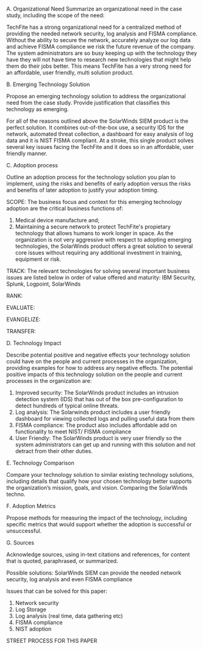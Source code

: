 A.  Organizational Need
Summarize an organizational need in the case study, including the scope of the need:

TechFite has a strong organizational need for a centralized method of providing the needed network security, log analysis and FISMA compliance. Without the ability to secure the network, accurately analyze our log data and achieve FISMA compliance we risk the future revenue of the company. The system administrators are so busy keeping up with the technology they have they will not have time to research new technologies that might help them do their jobs better. This means TechFite has a very strong need for an affordable, user friendly, multi solution product.

B. Emerging Technology Solution

Propose an emerging technology solution to address the organizational need from the case study. Provide justification that classifies this technology as emerging. 

For all of the reasons outlined above the SolarWinds SIEM product is the perfect solution. It combines out-of-the-box use, a security IDS for the network, automated threat collection, a dashboard for easy analysis of log data and it is NIST FISMA compliant. At a stroke, this single product solves several key issues facing the TechFite and it does so in an affordable, user friendly manner.

C.  Adoption process

Outline an adoption process for the technology solution you plan to implement, using the risks and benefits of early adoption versus the risks and benefits of later adoption to justify your adoption timing.

SCOPE: 
The business focus and context for this emerging technology adoption are the critical business functions of:
1. Medical device manufacture and;
2. Maintaining a secure network to protect TechFite's propietary technology that allows humans to work longer in space.
As the organization is not very aggressive with respect to adopting emerging technologies, the SolarWinds product offers a great solution to several core issues without requiring any additional investment in training, equipment or risk.

TRACK: 
The relevant technologies for solving several important business issues are listed below in order of value offered and maturity:
IBM Security, Splunk, Logpoint, SolarWinds

RANK:

EVALUATE:

EVANGELIZE:

TRANSFER:
	
D. Technology Impact

Describe potential positive and negative effects your technology solution could have on the people and current processes in the organization, providing examples for how to address any negative effects. 
The potential positive impacts of this technology solution on the people and current processes in the organization are:
1. Improved security: The SolarWinds product includes an intrusion detection system (IDS) that has out of the box pre-configuration to detect hundreds of typical online threats.
2. Log analysis: The Solarwinds product includes a user friendly dashboard for viewing collected logs and pulling useful data from them
3. FISMA compliance: The product also includes affordable add on functionality to meet NIST/ FISMA compliance
4. User Friendly: The SolarWinds product is very user friendly so the system administrators can get up and running with this solution and not detract from their other duties.

E. Technology Comparison

Compare your technology solution to similar existing technology solutions, including details that qualify how your chosen technology better supports the organization’s mission, goals, and vision. Comparing the SolarWinds techno.

F. Adoption Metrics

Propose methods for measuring the impact of the technology, including specific metrics that would support whether the adoption is successful or unsuccessful. 

G. Sources

Acknowledge sources, using in-text citations and references, for content that is quoted, paraphrased, or summarized. 


Possible solutions: 
SolarWinds SIEM can provide the needed network security, log analysis and even FISMA compliance

Issues that can be solved for this paper:
1. Network security
2. Log Storage
3. Log analysis (real time, data gathering etc)
4. FISMA compliance
5. NIST adoption	

STREET PROCESS FOR THIS PAPER



